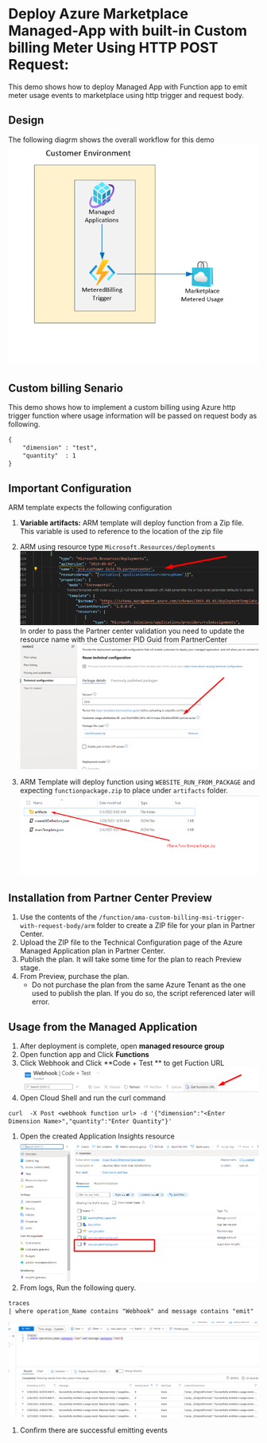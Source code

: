 # Deploy  Azure Marketplace Managed-App with built-in Custom billing Meter Using HTTP POST Request:

This demo shows how to deploy Managed App with Function app to  emit meter usage events to marketplace using http trigger and request body.

## Design
The following diagrm shows the overall workflow for this demo
![Diagram](./images/Diagram.png)


## Custom billing Senario

This demo shows how to implement a custom billing using Azure  http trigger function where usage information will be passed on request body as following.
```
{
    "dimension" : "test",
    "quantity"  : 1
}
```


## Important Configuration
ARM template expects the following configuration
1. <b>Variable artifacts:</b> ARM template will deploy function from a Zip file. This variable is used to reference to the location of the zip file
1. ARM using resource type `Microsoft.Resources/deployments` 
![diagram](./images/Diagram2.png)
In order to pass the Partner center validation you need to update the resource name with the Customer PID Guid from PartnerCenter
![diagram](./images/Diagram3.png)

1. ARM Template will deploy function using `WEBSITE_RUN_FROM_PACKAGE` and expecting `functionpackage.zip` to place under `artifacts` folder.
![diagram](./images/Diagram4.png)



## Installation from Partner Center Preview

1. Use the contents of the `/function/ama-custom-billing-msi-trigger-with-request-body/arm` folder to create a ZIP file for your plan in Partner Center.
1. Upload the ZIP file to the Technical Configuration page of the Azure Managed Application plan in Partner Center.
1. Publish the plan. It will take some time for the plan to reach Preview stage.
1. From Preview, purchase the plan. 
    - Do not purchase the plan from the same Azure Tenant as the one used to publish the plan. If you do so, the script referenced later will error.
    

## Usage from the Managed Application
1. After deployment is complete, open **managed resource group** 
1. Open function app and Click **Functions**
1. Click Webhook  and Click **Code + Test ** to get Fuction URL
![diagram](./images/Diagram7.png)
1. Open Cloud Shell and run the curl command 
```
curl  -X Post <webhook function url> -d '{"dimension":"<Enter Dimension Name>","quantity":"Enter Quantity"}'
```
1. Open the created Application Insights resource
![diagram](./images/Diagram8.png)
1. From logs, Run the following query. 
```
traces 
| where operation_Name contains "Webhook" and message contains "emit"
```
![diagram](./images/Diagram6.png)

1. Confirm there are successful emitting events
